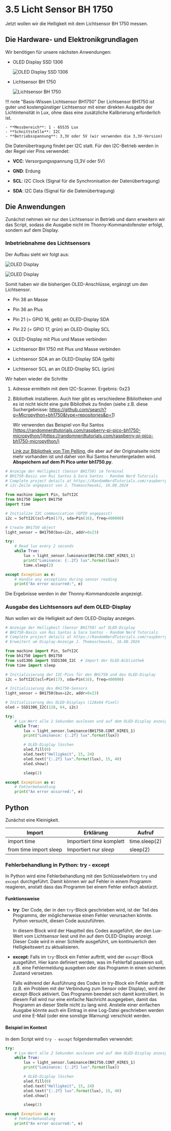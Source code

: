 # 3.5 Licht Sensor BH 1750

Jetzt wollen wir die Helligkeit mit dem Lichtsensor BH 1750 messen.

## Die Hardware- und Elektronikgrundlagen

Wir benötigen für unsere nächsten Anwendungen:

- OLED Display SSD 1306

    ![OLED Display SSD 1306](media/3-4-OLED-DisplaySSD1306.PNG)

- Lichtsensor BH 1750

    ![Lichtsensor BH 1750](media/3-5-LichtsensorBH1750.PNG)


!!! note "Basis-Wissen Lichtsensor BH1750"
    Der Lichtsensor BH1750 ist guter und kostengünstiger Lichtsensor mit einer direkten Ausgabe der Lichtintensität in Lux, ohne dass eine zusätzliche Kalibrierung erforderlich ist.

    - **Messbereich**: 1 - 65535 Lux
    - **Schnittstelle**: I2C 
    - **Betriebsspannung**: 3,3V oder 5V (wir verwenden die 3,3V-Version)

Die Datenübertragung findet per I2C statt. Für den I2C-Betrieb werden in der Regel vier Pins verwendet:

- **VCC**: Versorgungsspannung (3,3V oder 5V)

- **GND**: Erdung

- **SCL**: I2C Clock (Signal für die Synchronisation der Datenübertragung)

- **SDA**: I2C Data (Signal für die Datenübertragung)

## Die Anwendungen

Zunächst nehmen wir nur den Lichtsensor in Betrieb und dann erweitern wir das Script, sodass die Ausgabe nicht im Thonny-Kommandofenster erfolgt, sondern auf dem Display.

### Inbetriebnahme des Lichtsensors

Der Aufbau sieht wir folgt aus:

![OLED Display](media/3-5ab-BH1750-OLED.PNG) 

![OLED Display](media/3-5ab-BH1750-OLED-Foto.PNG)

Somit haben wir die bisherigen OLED-Anschlüsse, ergänzgt um den Lichtsensor.

- Pin 38 an Masse

- Pin 36 an Plus

- Pin 21 (= GPIO 16, gelb) an OLED-Display SDA

- Pin 22 (= GPIO 17, grün) an OLED-Display SCL

- OLED-Display mit Plus und Masse verbinden

- Lichtsensor BH 1750 mit Plus und Masse verbinden

- Lichtsensor SDA an an OLED-Display SDA (gelb)

- Lichtsensor SCL an an OLED-Display SCL (grün)

Wir haben wieder die Schritte

 1. Adresse ermitteln mit dem I2C-Scanner. Ergebnis: 0x23

 2. Bibliothek installieren. Auch hier gibt es verschiedene Bibliotheken und es ist nicht leicht eine gute Bibliothek zu finden (siehe z.B. diese Suchergebnisse: https://github.com/search?q=Micropython+bh1750&type=repositories&p=1) 
 
    Wir verwenden das Beispiel von Rui Santos [https://randomnerdtutorials.com/raspberry-pi-pico-bh1750-micropython/](https://randomnerdtutorials.com/raspberry-pi-pico-bh1750-micropython/)

    [Link zur Bibliothek von Tim Pelling](https://github.com/RuiSantosdotme/Random-Nerd-Tutorials/blob/master/Projects/Raspberry-Pi-Pico/MicroPython/bh1750.py), die aber auf der Originalseite nicht mehr vorhanden ist und daher von Rui Santos heruntergeladen wird. **Abspeichern auf dem Pi Pico unter bh1750.py**.


```python linenums="1"
# Anzeige der Helligkeit (Sensor BH1750) im Terminal
# BH1750-Basis von Rui Santos & Sara Santos - Random Nerd Tutorials
# Complete project details at https://RandomNerdTutorials.com/raspberry-pi-pico-bh1750-micropython/
# i2c-Zeile angepasst von J. Thomaschewski, 16.08.2024

from machine import Pin, SoftI2C
from bh1750 import BH1750
import time

# Initialize I2C communication (GPIO angepasst)
i2c = SoftI2C(scl=Pin(17), sda=Pin(16), freq=400000)

# Create BH1750 object
light_sensor = BH1750(bus=i2c, addr=0x23)

try:
    # Read lux every 2 seconds
    while True:
        lux = light_sensor.luminance(BH1750.CONT_HIRES_1)
        print("Luminance: {:.2f} lux".format(lux))
        time.sleep(2)

except Exception as e:
    # Handle any exceptions during sensor reading
    print("An error occurred:", e)
```
Die Ergebnisse werden in der Thonny-Kommandozeile angezeigt.

### Ausgabe des Lichtsensors auf dem OLED-Display

Nun wollen wir die Helligkeit auf dem OLED-Display anzeigen.

```python linenums="1"
# Anzeige der Helligkeit (Sensor BH1750) auf OLED-Display
# BH1750-Basis von Rui Santos & Sara Santos - Random Nerd Tutorials
# Complete project details at https://RandomNerdTutorials.com/raspberry-pi-pico-bh1750-micropython/
# Erweitert um Display-Anzeige J. Thomaschewski, 16.08.2024

from machine import Pin, SoftI2C
from bh1750 import BH1750
from ssd1306 import SSD1306_I2C  # Import der OLED-Bibliothek
from time import sleep

# Initialisierung der I2C-Pins für den BH1750 und das OLED-Display
i2c = SoftI2C(scl=Pin(17), sda=Pin(16), freq=400000)

# Initialisierung des BH1750-Sensors
light_sensor = BH1750(bus=i2c, addr=0x23)

# Initialisierung des OLED-Displays (128x64 Pixel)
oled = SSD1306_I2C(128, 64, i2c)

try:
    # Lux-Wert alle 2 Sekunden auslesen und auf dem OLED-Display anzeigen
    while True:
        lux = light_sensor.luminance(BH1750.CONT_HIRES_1)
        print("Luminance: {:.2f} lux".format(lux))

        # OLED-Display löschen
        oled.fill(0)
        oled.text("Helligkeit", 15, 24)
        oled.text("{:.2f} lux".format(lux), 15, 40)
        oled.show()

        sleep(2)

except Exception as e:
    # Fehlerbehandlung
    print("An error occurred:", e)
```

## Python

Zunächst eine Kleinigkeit. 

| Import                  | Erklärung                      |Aufruf               |
|-------------------------|--------------------------------|---------------------|
| import time             | Importiert *time* komplett     | time.sleep(2)       |            
| from time import sleep  | Importiert nur *sleep*         | sleep(2)            | 



### Fehlerbehandlung in Python: try - except

In Python wird eine Fehlerbehandlung mit den Schlüsselwörtern `try` und `except` durchgeführt. Damit können wir auf Fehler in einem Programm  reagieren, anstatt dass das Programm bei einem Fehler einfach abstürzt.

#### Funktionsweise

- **try**: Der Code, der in den `try`-Block geschrieben wird, ist der Teil des Programms, der möglicherweise einen Fehler verursachen könnte. Python versucht, diesen Code auszuführen. 

    In diesem Block wird der Hauptteil des Codes ausgeführt, der den Lux-Wert vom Lichtsensor liest und ihn auf dem OLED-Display anzeigt. Dieser Code wird in einer Schleife ausgeführt, um kontinuierlich den Helligkeitswert zu aktualisieren.

- **except**: Falls im `try`-Block ein Fehler auftritt, wird der `except`-Block ausgeführt. Hier kann definiert werden, was im Fehlerfall passieren soll, z.B. eine Fehlermeldung ausgeben oder das Programm in einen sicheren Zustand versetzen.

    Falls während der Ausführung des Codes im try-Block ein Fehler auftritt (z.B. ein Problem mit der Verbindung zum Sensor oder Display), wird der except-Block aktiviert. Das Programm beendet sich damit kontrolliert. In diesem Fall wird nur eine einfache Nachricht ausgegeben, damit das Programm an dieser Stelle nicht zu lang wird. Anstelle einer einfachen Ausgabe könnte auch ein Eintrag in eine Log-Datei geschrieben werden und eine E-Mail (oder eine sonstige Warnung) verschickt werden.

#### Beispiel im Kontext

In dem Script wird `try - except` folgendermaßen verwendet:

```python linenums="1"
try:
    # Lux-Wert alle 2 Sekunden auslesen und auf dem OLED-Display anzeigen
    while True:
        lux = light_sensor.luminance(BH1750.CONT_HIRES_1)
        print("Luminance: {:.2f} lux".format(lux))

        # OLED-Display löschen
        oled.fill(0)
        oled.text("Helligkeit", 15, 24)
        oled.text("{:.2f} lux".format(lux), 15, 40)
        oled.show()

        sleep(2)

except Exception as e:
    # Fehlerbehandlung
    print("An error occurred:", e)
```

